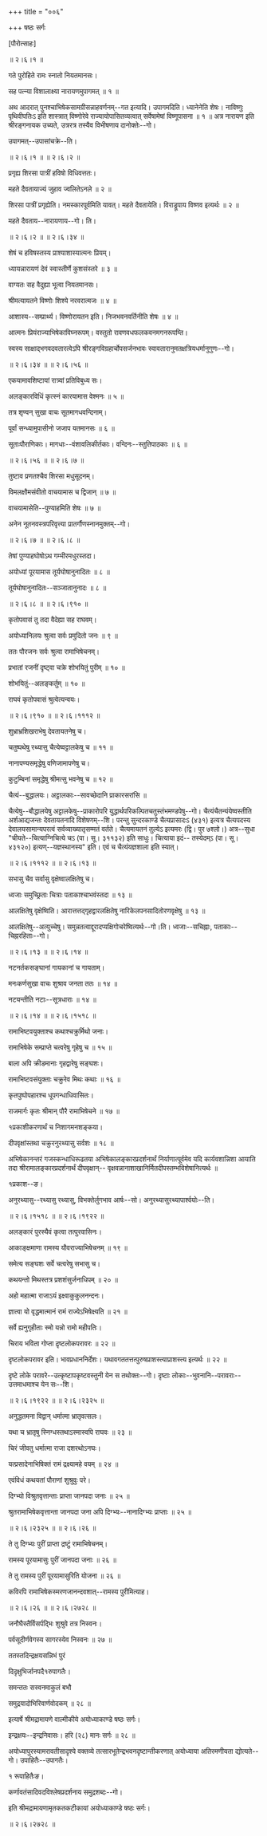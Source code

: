 +++
title = "००६"

+++
षष्ठः सर्गः  

\[पौरोत्साहः\]  

  

 ॥ २।६।१ ॥   

गते पुरोहिते रामः स्नातो नियतमानसः।  

सह पत्न्या विशालाक्ष्या नारायणमुपागमत्  ॥  १  ॥   

अथ आदरात् पुनश्चाभिषेकसामग्रीसन्नाहवर्णनम्--गत इत्यादि। उपागमदिति। ध्यानेनेति शेषः। नाविष्णुः पृथिवीपतिःऽ इति शास्त्रात् विष्णोरेवे राज्यायोपासितव्यत्वात् सर्वेषामेषां विष्णूपासना  ॥ १ ॥  अत्र नारायण इति श्रीरङ्गनायक उच्यते, उत्ररत्र तस्यैव विभीषणाय दानोक्तेः--गो।  

उपागमत्--उपासांचक्रे--ति।  

 ॥ २।६।१ ॥  ॥ २।६।२ ॥   

प्रगृह्य शिरसा पात्रीं हविषो विधिवत्ततः।  

महते दैवतायाज्यं जुहाव ज्वलितेऽनले  ॥  २  ॥   

शिरसा पात्रीं प्रगृह्येति। नमस्कारपूर्वमिति यावत्। महते दैवतायेति। विराड्रूपाय विष्णव इत्यर्थः  ॥  २  ॥   

महते दैवताय--नारायणाय--गो। ति।  

 ॥ २।६।२ ॥  ॥ २।६।३४ ॥   

शेषं च हविषस्तस्य प्राश्याशास्यात्मनः प्रियम्।  

ध्यायन्नारायणं देवं स्वास्तीर्णे कुशसंस्तरे  ॥  ३  ॥   

वाग्यतः सह वैदुह्या भूत्वा नियतमानसः।  

श्रीमत्यायतने विष्णोः शिश्ये नरवरात्मजः  ॥  ४  ॥   

आशास्य--सम्प्रार्थ्य। विष्णोरायतन इति। निजभवनवर्तिनीति शेषः  ॥  ४  ॥   

आत्मनः प्रियंराज्याभिषेकाविघ्नरूपम्। वस्तुतो रावणवधफलकवनमगनरूपम्ति।  

स्वस्य साक्षाद्भगवदवतारत्वेऽपि श्रीरङ्गविग्रहार्चोपसर्जनभावः स्वावतारानुमतक्षत्रियधर्मानुगुणः--गो।  

 ॥ २।६।३४ ॥  ॥ २।६।५६ ॥   

एकयामावशिष्टायां रात्र्यां प्रतिविबुध्य सः।  

अलङ्कारविधिं कृत्स्नं कारयामास वेश्मनः  ॥  ५  ॥   

तत्र शृण्वन् सुखा वाचः सूतमागधवन्दिनाम्।  

पूर्वां सन्ध्यामुपासीनो जजाप यतमानसः  ॥  ६  ॥   

सूताःपौराणिकाः। मागधाः--वंशावलिकीर्तकाः। वन्दिनः--स्तुतिपाठकाः  ॥  ६  ॥   

 ॥ २।६।५६ ॥  ॥ २।६।७ ॥   

तुष्टाव प्रणतश्चैव शिरसा मधुसूदनम्।  

विमलक्षौमसंवीतो वाचयामास च द्विजान्  ॥  ७  ॥   

वाचयामासेति--पुण्याहमिति शेषः  ॥  ७  ॥   

अनेन नूतनवस्त्रपरिवृत्त्या प्रातर्गौणस्नानमुक्तम्--गो।  

 ॥ २।६।७ ॥  ॥ २।६।८ ॥   

तेषां पुण्याहघोषोऽथ गम्भीरमधुरस्तदा।  

अयोध्यां पूरयामास तूर्यघोषानुनादितः  ॥  ८  ॥   

तूर्यघोषानुनादितः--सञ्जातानुनादः  ॥  ८  ॥   

 ॥ २।६।८ ॥  ॥ २।६।९१० ॥   

कृतोपवासं तु तदा वैदेह्या सह राघवम्।  

अयोध्यानिलयः श्रुत्वा सर्वः प्रमुदितो जनः  ॥  ९  ॥   

ततः पौरजनः सर्वः श्रुत्वा रामाभिषेचनम्।  

प्रभातां रजनीं दृष्ट्वा चक्रे शोभयितुं पुरीम्  ॥  १०  ॥   

शोभयितुं--अलङ्कर्तुम्  ॥  १०  ॥   

राघवं कृतोपवासं श्रुत्वेत्यन्वयः।  

 ॥ २।६।९१० ॥  ॥ २।६।१११२ ॥   

शुभ्राभ्रशिखराभेषु देवतायतनेषु च।  

चतुष्पथेषु रथ्यासु चैत्येष्वट्टालकेषु च  ॥  ११  ॥   

नानापण्यसमृद्धेषु वणिजामापणेषु च।  

कुटुम्बिनां समृद्धेषु श्रीमत्सु भवनेषु च  ॥  १२  ॥   

चैत्यं--बुद्धालयः। अट्टालकाः--सावच्छेदानि प्राकारसरांसि  ॥   

चैत्येषु--बौद्धालयेषु अट्टालकेषु--प्राकारोपरि युद्धार्थपरिकल्पितचतुस्तंभमण्डपेषु--गो। चैत्यंचैतन्यंयेष्वस्तीति अर्शआद्यजन्तः देवतायतनादि विशेषणम्--शि। परन्तु सुन्दरकाण्डे चैत्यप्रासादःऽ (४३१) इत्यत्र चैत्यपदस्य देवालयसामान्यपरत्वं सर्वव्याख्यातृसम्मतं वर्तते। चैत्यमायतनं तुल्येऽ इत्यमरः (द्वि। पुर ७श्लो।) अत्र--सुधा "चीयते--चित्याग्निचित्ये चऽ (पा। सू। ३११३२) इति साधुः। चित्याया इदं-- तस्येदम्ऽ (पा। सू। ४३१२०) इत्यण्--यज्ञस्थानस्य" इति। एवं च चैत्यंयज्ञशाला इति स्यात्।  

 ॥ २।६।१११२ ॥  ॥ २।६।१३ ॥   

सभासु चैव सर्वासु वृक्षेष्वालक्षितेषु च।  

ध्वजाः समुच्छ्रिताः चित्राः पताकाश्चाभवंस्तदा  ॥  १३  ॥   

आलक्षितेषु वृक्षेष्विति। आरात्तत्तद्गृहद्वारलक्षितेषु नारिकेलपनसादितोरणवृक्षेषु  ॥  १३  ॥   

आलक्षितेषु--अत्युच्चेषु। समुन्नतत्वाद्दूरादप्यक्षिगोचरेष्वित्यर्थः--गो।ति। ध्वजाः--सचिह्नाः, पताकाः--चिह्नरहिताः--गो।  

 ॥ २।६।१३ ॥  ॥ २।६।१४ ॥   

नटनर्तकसङ्घानां गायकानां च गायताम्।  

मनःकर्णसुखा वाचः शुश्राव जनता ततः  ॥  १४  ॥   

नटयन्तीति नटाः--सूत्रधाराः  ॥  १४  ॥   

 ॥ २।६।१४ ॥  ॥ २।६।१५१८ ॥   

रामाभिष्टवयुक्ताश्च कथाश्चक्रुर्मिथो जनाः।  

रामाभिषेके सम्प्राप्ते चत्वरेषु गृहेषु च  ॥  १५  ॥   

बाला अपि क्रीडमानाः गृहद्वारेषु सङ्घशः।  

रामाभिष्टवसंयुक्ताः चक्रुरेव मिथः कथाः  ॥  १६  ॥   

कृतपुष्पोपहारश्च धूपगन्धाधिवासितः।  

राजमार्गः कृतः श्रीमान् पौरै रामाभिषेचने  ॥  १७  ॥   

१प्रकाशीकरणार्थं च निशागमनशङ्कया।  

दीपवृक्षांस्तथा चक्रुरनुरथ्यासु सर्वशः  ॥  १८  ॥   

अभिषेकानन्तरं गजस्कन्धाधिरूढतया अभिषेकालङ्कारप्रदर्शनार्थं निर्याणात्पूर्वमेव यदि कार्यवशान्निशा आयाति तदा श्रीरामालङ्कारप्रदर्शनार्थं दीपवृक्षान्-- वृक्षवन्नानाशाखानिर्मितदीपस्तम्भविशेषानित्यर्थः  ॥   

१प्रकाश--ङ।  

अनुरथ्यासु--रथ्यासु रथ्यासु, विभक्तेर्लुगभाव आर्षः--सो। अनुरथ्यासुरथ्यापार्श्वयोः--ति।  

 ॥ २।६।१५१८ ॥   ॥ २।६।१९२२ ॥   

अलङ्कारं पुरस्यैवं कृत्वा तत्पुरवासिनः।  

आकाङ्क्षमाणा रामस्य यौवराज्याभिषेचनम्  ॥  १९  ॥   

समेत्य सङ्घशः सर्वे चत्वरेषु सभासु च।  

कथयन्तो मिथस्तत्र प्रशशंसुर्जनाधिपम्  ॥  २०  ॥   

अहो महात्मा राजाऽयं इक्ष्वाकुकुलनन्दनः।  

ज्ञात्वा यो वृद्धमात्मानं रामं राज्येऽभिषेक्ष्यति  ॥  २१  ॥   

सर्वे ह्यनुगृहीताः स्मो यन्नो रामो महीपतिः।  

चिराय भविता गोप्ता द़ृष्टलोकपरावरः  ॥  २२  ॥   

दृष्टलोकपरावर इति। भावप्रधाननिर्देशः। यथावगततत्तत्पुरुषप्राशस्त्याप्राशस्त्य इत्यर्थः ॥ २२ ॥   

दृष्टे लोके परावरे--उत्कृष्टापकृष्टवस्तुनी येन स तथोक्तः--गो। दृष्टाः लोकाः--भुवनानि--परावराः--उत्तमाधमाश्च येन सः--शि।  

 ॥ २।६।१९२२ ॥  ॥ २।६।२३२५ ॥   

अनुद्धतमना विद्वान् धर्मात्मा भ्रातृवत्सलः।  

यथा च भ्रातृषु स्निग्धस्तथाऽस्मास्वपि राघवः  ॥  २३  ॥   

चिरं जीवतु धर्मात्मा राजा दशरथोऽनघः।  

यत्प्रसादेनाभिषिक्तं रामं द्रक्ष्यामहे वयम्  ॥  २४  ॥   

एवंविधं कथयतां पौराणां शुश्रुवुः परे।  

दिग्भ्यो विश्रुतवृत्तान्ताः प्राप्ता जानपदा जनाः  ॥  २५  ॥   

श्रुतरामाभिषेकवृत्तान्ता जानपदा जना अपि दिग्भ्यः--नानादिग्भ्यः प्राप्ताः  ॥  २५  ॥   

 ॥ २।६।२३२५ ॥  ॥ २।६।२६ ॥   

ते तु दिग्भ्यः पुरीं प्राप्ता द्रष्टुं रामाभिषेचनम्।  

रामस्य पूरयामासुः पुरीं जानपदा जनाः  ॥  २६  ॥   

ते तु रामस्य पुरीं पूरयामासुरिति योजना  ॥  २६  ॥   

कविरपि रामाभिषेकस्मरणजानन्दवशात्--रामस्य पुरीमित्याह।  

 ॥ २।६।२६ ॥  ॥ २।६।२७२८ ॥   

जनौघैस्तैर्विसर्पद्भिः शुश्रुवे तत्र निस्वनः।  

पर्वसूदीर्णवेगस्य सागरस्येव निस्वनः  ॥  २७  ॥   

ततस्तदिन्द्रक्षयसन्निभं पुरं  

दिदृक्षुभिर्जानपदै१रुपागतैः।  

समन्ततः सस्वनमाकुलं बभौ  

समुद्रयादोभिरिवार्णवोदकम्  ॥  २८  ॥   

इत्यार्षे श्रीमद्रामायणे वाल्मीकीये अयोध्याकाण्डे षष्ठः सर्गः।  

इन्द्रक्षयः--इन्द्रनिवासः। हरि (२८) मानः सर्गः  ॥  २८  ॥   

अयोध्यापुरस्यामरावतीसादृश्ये वक्तव्ये तत्सारभूतेन्द्रभवनदृष्टान्तीकरणात् अयोध्याया अतिरमणीयता द्योत्यते--गो। उपाहितैः--उपागतैः।  

१ रूपाहितैःङ।  

कर्णावतंसादिवदविश्लेषप्रदर्शनाय समुद्रशब्दः--गो।  

इति श्रीमद्रामायणामृतकतकटीकायां अयोध्याकाण्डे षष्ठः सर्गः।  

 ॥ २।६।२७२८ ॥   

